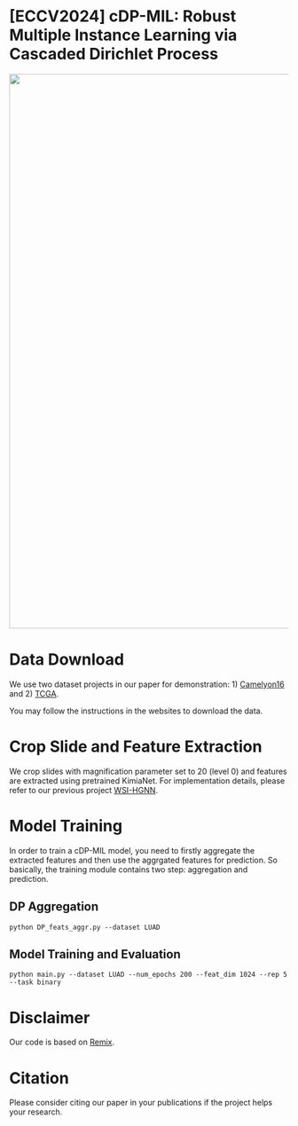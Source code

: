 # [ECCV2024] cDP-MIL: Robust Multiple Instance Learning via Cascaded Dirichlet Process

[//]: # (This repository holds the Pytorch implementation for the ReMix augmentation described in the paper )

[//]: # (> [**ReMix: A General and Efficient Framework for Multiple Instance Learning based Whole Slide Image Classification**]&#40;https://arxiv.org/abs/2207.01805&#41;,  )

[//]: # (> Jiawei Yang, Hanbo Chen, Yu Zhao, Fan Yang,  Yao Zhang, Lei He, and Jianhua Yao    )

[//]: # (> International Conference on Medical Image Computing and Computer Assisted Intervention &#40;MICCAI&#41;, 2022 )



<p align="center">
  <img src="Framework.png" width="1000">
</p>


[//]: # (# Installation)

[//]: # ()
[//]: # (We use [Remix]&#40;https://github.com/1st-Yasuo/ReMix&#41; as the original codebase.)

# Data Download
We use two dataset projects in our paper for demonstration: 1) [Camelyon16](https://camelyon16.grand-challenge.org/) and 2) [TCGA](https://portal.gdc.cancer.gov/). 

You may follow the instructions in the websites to download the data.

# Crop Slide and Feature Extraction
We crop slides with magnification parameter set to 20 (level 0) and features are extracted using pretrained KimiaNet.
For implementation details, please refer to our previous project [WSI-HGNN](https://github.com/HKU-MedAI/WSI-HGNN).

# Model Training
In order to train a cDP-MIL model, you need to firstly aggregate the extracted features and then use the aggrgated features for prediction. 
So basically, the training module contains two step: aggregation and prediction.
## DP Aggregation

```shell
python DP_feats_aggr.py --dataset LUAD
```
## Model Training and Evaluation

```shell
python main.py --dataset LUAD --num_epochs 200 --feat_dim 1024 --rep 5 --task binary
```

# Disclaimer
Our code is based on [Remix](https://github.com/1st-Yasuo/ReMix).

# Citation
Please consider citing our paper in your publications if the project helps your research.



